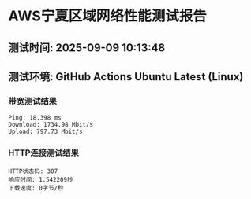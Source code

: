 # AWS宁夏区域网络性能测试报告
## 测试时间: 2025-09-09 10:13:48
## 测试环境: GitHub Actions Ubuntu Latest (Linux)

### 带宽测试结果
```
Ping: 18.398 ms
Download: 1734.98 Mbit/s
Upload: 797.73 Mbit/s
```

### HTTP连接测试结果
```
HTTP状态码: 307
响应时间: 1.542209秒
下载速度: 0字节/秒
```

